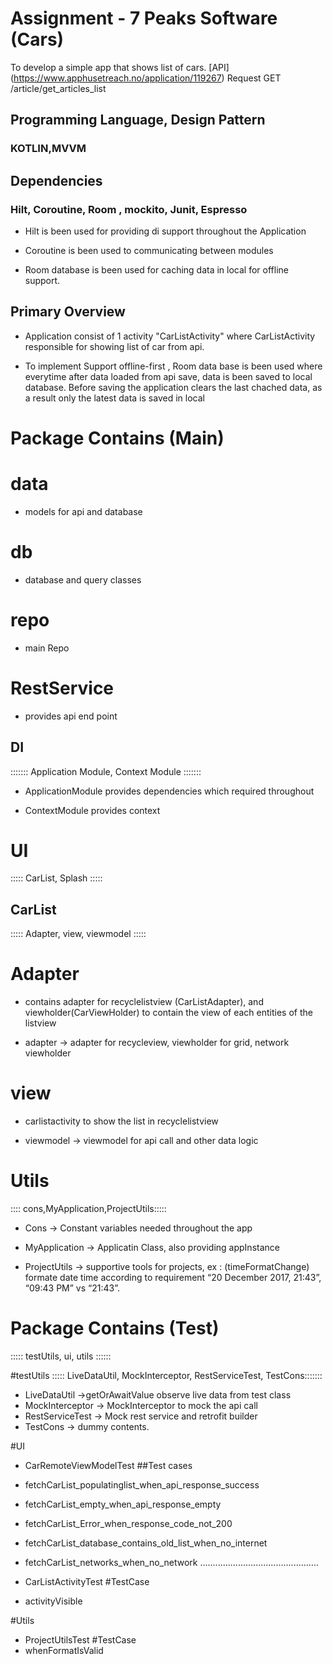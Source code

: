 # Assignment - 7 Peaks Software (Cars)

To develop a  simple app that shows list of cars. [API] (https://www.apphusetreach.no/application/119267) 
Request
GET /article/get_articles_list


## Programming Language, Design Pattern

### KOTLIN,MVVM

## Dependencies 

### Hilt, Coroutine, Room , mockito, Junit, Espresso 

- Hilt is been used for providing di support throughout the Application

- Coroutine is been used to communicating between modules

- Room database is been used for caching data in local for offline support.

## Primary Overview
- Application consist of 1 activity "CarListActivity" where CarListActivity responsible for showing list of car from api.

- To implement Support offline-first , Room data base is been used where everytime after data loaded from api save, data is been saved to local database. Before saving the application clears the last chached data, as a result only the latest data is saved in local


# Package Contains (Main)

# data 
- models for api and database

# db 
- database and query classes

# repo 
- main Repo

# RestService 
- provides api end point

## DI

::::::: Application Module, Context Module :::::::

- ApplicationModule provides dependencies which required throughout 

-  ContextModule provides context

# UI 

::::: CarList, Splash :::::

## CarList
::::: Adapter, view, viewmodel :::::

# Adapter
- contains adapter for recyclelistview (CarListAdapter), and viewholder(CarViewHolder) to contain the view of each entities of the listview

- adapter -> adapter for recycleview, viewholder for grid, network viewholder

# view 
- carlistactivity to show the list in recyclelistview

- viewmodel -> viewmodel for api call and other data logic

# Utils

:::: cons,MyApplication,ProjectUtils:::::

- Cons -> Constant variables needed throughout the app

- MyApplication -> Applicatin Class, also providing appInstance

- ProjectUtils -> supportive tools for projects, ex : (timeFormatChange) formate date time according to requirement “20 December 2017, 21:43”, “09:43 PM” vs “21:43”.

# Package Contains (Test)

::::: testUtils, ui, utils ::::::

#testUtils
::::: LiveDataUtil, MockInterceptor, RestServiceTest, TestCons:::::::

- LiveDataUtil ->getOrAwaitValue observe live data from test class
- MockInterceptor -> MockInterceptor to mock the api call
- RestServiceTest -> Mock rest service and retrofit builder
- TestCons -> dummy contents.

#UI

- CarRemoteViewModelTest
##Test cases
- fetchCarList_populatinglist_when_api_response_success
- fetchCarList_empty_when_api_response_empty
- fetchCarList_Error_when_response_code_not_200
- fetchCarList_database_contains_old_list_when_no_internet
- fetchCarList_networks_when_no_network
...............................................

- CarListActivityTest
#TestCase
- activityVisible

#Utils
- ProjectUtilsTest
#TestCase
- whenFormatIsValid
